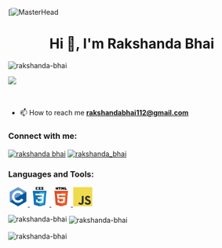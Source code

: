 [![MasterHead](https://1.bp.blogspot.com/-7A4WynwLsMw/XbBpCXG8fHI/AAAAAAAAMt4/uOa1bpLskYgrwGbllhSu2SDj_Mig8SXJQCLcBGAsYHQ/s1600/2000_600px.gif)
<h1 align="center">Hi 👋, I'm Rakshanda Bhai</h1>
<p align="left"> <img src="https://komarev.com/ghpvc/?username=rakshanda-bhai&label=Profile%20views&color=0e75b6&style=flat" alt="rakshanda-bhai" /> </p>
<img align="right alt="coding" width="400" src="https://medium.com/geekculture/why-should-a-cs-and-non-cs-student-practice-competitive-programming-9fa1451fcab3">

<p align="left"> <a href="https://twitter.com/" target="blank"><img src="https://img.shields.io/twitter/follow/?logo=twitter&style=for-the-badge" alt="" /></a> </p>

- 📫 How to reach me **rakshandabhai112@gmail.com**

<h3 align="left">Connect with me:</h3>
<p align="left">
<a href="https://linkedin.com/in/rakshanda bhai" target="blank"><img align="center" src="https://raw.githubusercontent.com/rahuldkjain/github-profile-readme-generator/master/src/images/icons/Social/linked-in-alt.svg" alt="rakshanda bhai" height="30" width="40" /></a>
<a href="https://instagram.com/rakshanda_bhai" target="blank"><img align="center" src="https://raw.githubusercontent.com/rahuldkjain/github-profile-readme-generator/master/src/images/icons/Social/instagram.svg" alt="rakshanda_bhai" height="30" width="40" /></a>
</p>

<h3 align="left">Languages and Tools:</h3>
<p align="left"> <a href="https://www.cprogramming.com/" target="_blank" rel="noreferrer"> <img src="https://raw.githubusercontent.com/devicons/devicon/master/icons/c/c-original.svg" alt="c" width="40" height="40"/> </a> <a href="https://www.w3schools.com/css/" target="_blank" rel="noreferrer"> <img src="https://raw.githubusercontent.com/devicons/devicon/master/icons/css3/css3-original-wordmark.svg" alt="css3" width="40" height="40"/> </a> <a href="https://www.w3.org/html/" target="_blank" rel="noreferrer"> <img src="https://raw.githubusercontent.com/devicons/devicon/master/icons/html5/html5-original-wordmark.svg" alt="html5" width="40" height="40"/> </a> <a href="https://developer.mozilla.org/en-US/docs/Web/JavaScript" target="_blank" rel="noreferrer"> <img src="https://raw.githubusercontent.com/devicons/devicon/master/icons/javascript/javascript-original.svg" alt="javascript" width="40" height="40"/> </a> </p>

<p><img align="left" src="https://github-readme-stats.vercel.app/api/top-langs?username=rakshanda-bhai&show_icons=true&locale=en&layout=compact" alt="rakshanda-bhai" /></p>

<p>&nbsp;<img align="center" src="https://github-readme-stats.vercel.app/api?username=rakshanda-bhai&show_icons=true&locale=en" alt="rakshanda-bhai" /></p>

<p><img align="center" src="https://github-readme-streak-stats.herokuapp.com/?user=rakshanda-bhai&" alt="rakshanda-bhai" /></p>
